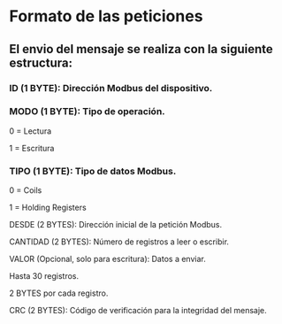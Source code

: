 # Formato de las peticiones

## El envio del mensaje se realiza con la siguiente estructura:

### ID (1 BYTE): Dirección Modbus del dispositivo.

### MODO (1 BYTE): Tipo de operación.

0 = Lectura

1 = Escritura

### TIPO (1 BYTE): Tipo de datos Modbus.

0 = Coils

1 = Holding Registers

DESDE (2 BYTES): Dirección inicial de la petición Modbus.

CANTIDAD (2 BYTES): Número de registros a leer o escribir.

VALOR (Opcional, solo para escritura): Datos a enviar.

Hasta 30 registros.

2 BYTES por cada registro.

CRC (2 BYTES): Código de verificación para la integridad del mensaje.
